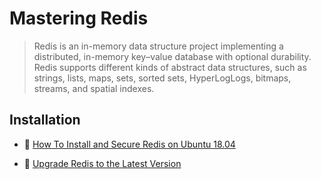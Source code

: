 # Mastering Redis

> Redis is an in-memory data structure project implementing a distributed, in-memory key–value database with optional durability. Redis supports different kinds of abstract data structures, such as strings, lists, maps, sets, sorted sets, HyperLogLogs, bitmaps, streams, and spatial indexes.

## Installation

- 📖 [How To Install and Secure Redis on Ubuntu 18.04](https://www.digitalocean.com/community/tutorials/how-to-install-and-secure-redis-on-ubuntu-18-04)

- 📖 [Upgrade Redis to the Latest Version](https://medium.com/@toniflorithomar/upgrade-redis-82f28b06a8eb)
